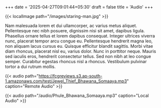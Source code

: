 +++
date = '2025-04-27T09:01:44+05:30'
draft = false
title = 'Audio'
+++

{{< localImage path="/images/staring-man.jpg" >}}

Nam malesuada lorem et dui ullamcorper, ac varius metus aliquet. Pellentesque nec nibh posuere, dignissim nisi sit amet, dapibus ligula. Phasellus ornare tellus et lorem dapibus consequat. Integer ultrices viverra nunc, placerat tempor arcu congue eu. Pellentesque hendrerit magna leo, non aliquam lacus cursus eu. Quisque efficitur blandit sagittis. Morbi vitae diam rhoncus, placerat nisl eu, varius dolor. Nunc in porttitor neque. Mauris sed iaculis eros, hendrerit consectetur tellus. Sed non nibh at leo congue semper. Curabitur egestas rhoncus nisl a rhoncus. Vestibulum pulvinar tortor a dui rutrum mollis.

{{< audio path="<https://fcgreviews.s3.ap-south-1.amazonaws.com/test/Jewel_Thief_Bhawana_Somaaya.mp3>" caption="Remote Audio" >}}

{{< audio path="/audio/Phule_Bhawana_Somaaya.mp3" caption="Local Audio" >}}

